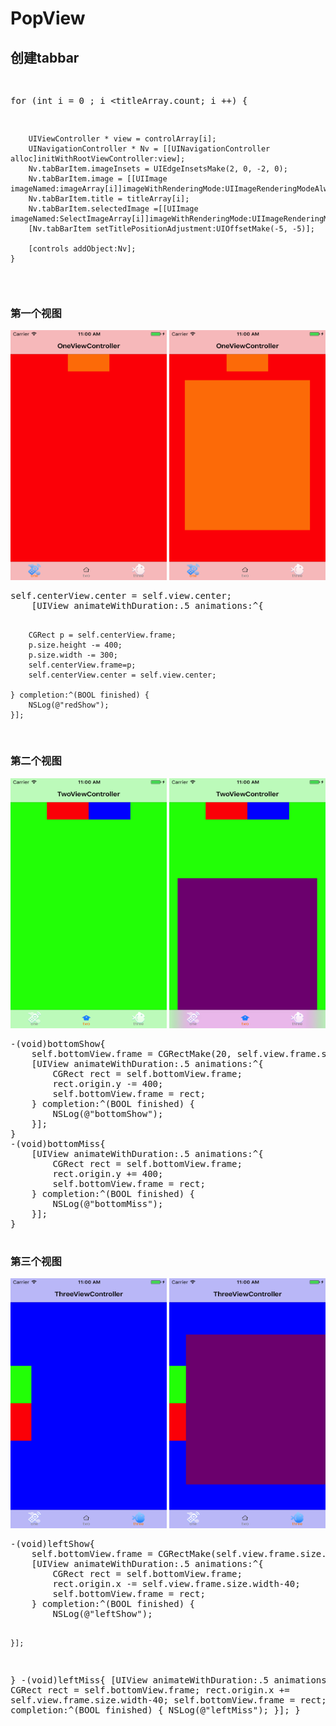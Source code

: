 # PopView

## 创建tabbar

<div><pre>

for (int i = 0 ; i <titleArray.count; i ++) {

        UIViewController * view = controlArray[i];
        UINavigationController * Nv = [[UINavigationController alloc]initWithRootViewController:view];
        Nv.tabBarItem.imageInsets = UIEdgeInsetsMake(2, 0, -2, 0);
        Nv.tabBarItem.image = [[UIImage imageNamed:imageArray[i]]imageWithRenderingMode:UIImageRenderingModeAlwaysOriginal];
        Nv.tabBarItem.title = titleArray[i];
        Nv.tabBarItem.selectedImage =[[UIImage imageNamed:SelectImageArray[i]]imageWithRenderingMode:UIImageRenderingModeAlwaysOriginal];
        [Nv.tabBarItem setTitlePositionAdjustment:UIOffsetMake(-5, -5)];
        
        [controls addObject:Nv];
    }

</pre></div>

### 第一个视图
<div><img src = "Image/oneView.png" width = "250" height ="400">
<img src = "Image/onePopView.png" width = "250" height ="400">
</div>
<pre>
self.centerView.center = self.view.center;
    [UIView animateWithDuration:.5 animations:^{
        
        CGRect p = self.centerView.frame;
        p.size.height -= 400;
        p.size.width -= 300;
        self.centerView.frame=p;
        self.centerView.center = self.view.center;
        
    } completion:^(BOOL finished) {
        NSLog(@"redShow");
    }];

</pre>

### 第二个视图
<div><img src = "Image/twoView.png" width = "250" height ="400">
<img src = "Image/twoPopView.png" width = "250" height ="400">
</div>
<pre>
-(void)bottomShow{
    self.bottomView.frame = CGRectMake(20, self.view.frame.size.height, self.view.frame.size.width-40, self.view.frame.size.height-100);
    [UIView animateWithDuration:.5 animations:^{
        CGRect rect = self.bottomView.frame;
        rect.origin.y -= 400;
        self.bottomView.frame = rect;
    } completion:^(BOOL finished) {
        NSLog(@"bottomShow");
    }];
}
-(void)bottomMiss{
    [UIView animateWithDuration:.5 animations:^{
        CGRect rect = self.bottomView.frame;
        rect.origin.y += 400;
        self.bottomView.frame = rect;
    } completion:^(BOOL finished) {
        NSLog(@"bottomMiss");
    }];
}

</pre>

### 第三个视图
<div><img src = "Image/threeView.png" width = "250" height ="400">
<img src = "Image/threePopView.png" width = "250" height ="400">
</div>
<pre>
-(void)leftShow{
    self.bottomView.frame = CGRectMake(self.view.frame.size.width, 150, self.view.frame.size.width-40, 400);
    [UIView animateWithDuration:.5 animations:^{
        CGRect rect = self.bottomView.frame;
        rect.origin.x -= self.view.frame.size.width-40;
        self.bottomView.frame = rect;
    } completion:^(BOOL finished) {
        NSLog(@"leftShow");
        
    }];
}
-(void)leftMiss{
    [UIView animateWithDuration:.5 animations:^{
        CGRect rect = self.bottomView.frame;
        rect.origin.x += self.view.frame.size.width-40;
        self.bottomView.frame = rect;
    } completion:^(BOOL finished) {
        NSLog(@"leftMiss");
    }];
}
</pre>